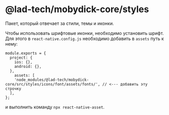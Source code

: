 # @lad-tech/mobydick-core/styles

Пакет, который отвечает за стили, темы и иконки.

Чтобы использовать шрифтовые иконки, необходимо установить шрифт. Для этого в `react-native.config.js` необходимо добавить в `assets` путь к нему:

```
module.exports = {
  project: {
    ios: {},
    android: {},
  },
    assets: [
    'node_modules/@lad-tech/mobydick-core/src/styles/icons/font/assets/fonts/', // <--- добавить эту строчку
  ], 
};
```

и выполнить команду `npx react-native-asset`.



